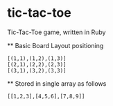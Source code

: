 # tic-tac-toe
Tic-Tac-Toe game, written in Ruby

** Basic Board Layout positioning
```
[(1,1),(1,2),(1,3)]
[(2,1),(2,2),(2,3)]
[(3,1),(3,2),(3,3)]
```
** Stored in single array as follows
```
[[1,2,3],[4,5,6],[7,8,9]]
```
